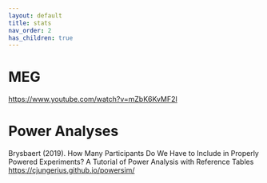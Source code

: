 ```yaml
---
layout: default
title: stats
nav_order: 2
has_children: true
---
```



# MEG

https://www.youtube.com/watch?v=mZbK6KvMF2I

# Power Analyses
Brysbaert (2019). How Many Participants Do We Have to Include in Properly Powered Experiments? A Tutorial of Power Analysis with Reference Tables
https://cjungerius.github.io/powersim/
